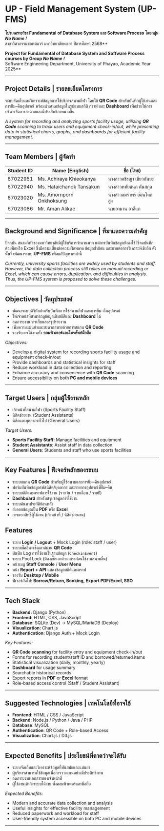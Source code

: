 #  UP - Field Management System (UP-FMS)

**โปรเจครายวิชา Fundamental of Database System และ Software Process โดยกลุ่ม *No Name !***  
สาขาวิศวกรรมซอฟต์แวร์ มหาวิทยาลัยพะเยา ปีการศึกษา 2568**

**Project for Fundamental of Database System and Software Process courses by Group *No Name !***  
Software Engineering Department, University of Phayao, Academic Year 2025**

---

##  Project Details | รายละเอียดโครงการ
ระบบจัดเก็บและวิเคราะห์ข้อมูลการใช้บริการสนามกีฬา โดยใช้ **QR Code** สำหรับบันทึกผู้ใช้งานและการยืม–คืนอุปกรณ์ พร้อมนำเสนอข้อมูลในรูปแบบสถิติ กราฟ และ **Dashboard** เพื่อช่วยให้การบริหารจัดการสะดวกและมีประสิทธิภาพมากขึ้น  

*A system for recording and analyzing sports facility usage, utilizing **QR Code** scanning to track users and equipment check-in/out, while presenting data in statistical charts, graphs, and dashboards for efficient facility management.*

---

##  Team Members | ผู้จัดทำ  

| Student ID | Name (English) | ชื่อ (ไทย) |
|------------|----------------|------------|
| 67022951 | Ms. Achiraya Khieokanya | นางสาวอชิรญา เขียวกันยะ |
| 67022940 | Ms. Hataichanok Tansakun | นางสาวหทัยชนก ตันสกุล |
| 67023020 | Ms. Amornporn Onkhoksung | นางสาวอมราพร อ่อนโคกสูง |
| 67023086 | Mr. Aman Alikae | นายอามาน อาลีแก |

---

##  Background and Significance | ที่มาและความสำคัญ
ปัจจุบัน สนามกีฬาของมหาวิทยาลัยมีผู้ใช้บริการจำนวนมาก แต่การบันทึกข้อมูลยังคงใช้วิธีจดบันทึกด้วยมือหรือ Excel ซึ่งมีความเสี่ยงต่อความผิดพลาด ข้อมูลซ้ำซ้อน และยากต่อการวิเคราะห์เชิงลึก ดังนั้นจึงพัฒนาระบบ **UP-FMS** เพื่อแก้ปัญหาเหล่านี้  

*Currently, university sports facilities are widely used by students and staff. However, the data collection process still relies on manual recording or Excel, which can cause errors, duplication, and difficulties in analysis. Thus, the UP-FMS system is proposed to solve these challenges.*

---

##  Objectives | วัตถุประสงค์
- พัฒนาระบบดิจิทัลสำหรับบันทึกการใช้สนามกีฬาและการยืม–คืนอุปกรณ์  
- ให้เจ้าหน้าที่สามารถดูข้อมูลเชิงสถิติและ **Dashboard** ได้  
- ลดภาระงานการเก็บและสรุปรายงาน  
- เพิ่มความแม่นยำและสะดวกสบายด้วยการสแกน **QR Code**  
- รองรับการใช้งานทั้ง **คอมพิวเตอร์และโทรศัพท์มือถือ**  

*Objectives:*  
- Develop a digital system for recording sports facility usage and equipment check-in/out  
- Provide dashboards and statistical insights for staff  
- Reduce workload in data collection and reporting  
- Enhance accuracy and convenience with **QR Code** scanning  
- Ensure accessibility on both **PC and mobile devices**

---

##  Target Users | กลุ่มผู้ใช้งานหลัก
- เจ้าหน้าที่สนามกีฬา (Sports Facility Staff)  
- นิสิตช่วยงาน (Student Assistants)  
- นิสิตและบุคลากรทั่วไป (General Users)  

*Target Users:*  
- **Sports Facility Staff**: Manage facilities and equipment  
- **Student Assistants**: Assist staff in data collection  
- **General Users**: Students and staff who use sports facilities  

---

##  Key Features | ฟีเจอร์หลักของระบบ
- ระบบสแกน **QR Code** สำหรับผู้ใช้สนามและการยืม–คืนอุปกรณ์  
- ฟอร์มบันทึกข้อมูลรหัสนิสิต/บุคลากร และรายการอุปกรณ์ที่ยืม–คืน  
- ระบบสถิติและกราฟการใช้งาน (รายวัน / รายเดือน / รายปี)  
- **Dashboard** สำหรับสรุปข้อมูลการใช้งาน  
- ระบบค้นหาประวัติย้อนหลัง  
- ส่งออกข้อมูลเป็น **PDF** หรือ **Excel**  
- การแยกสิทธิ์ผู้ใช้งาน (เจ้าหน้าที่ / นิสิตช่วยงาน)  

## Features

- ระบบ **Login / Logout** + Mock Login (role: staff / user)
- ระบบเช็คอิน–เช็คเอาต์ผ่าน **QR Code**
- บันทึก Log การใช้งานในฐานข้อมูล (`CheckinEvent`)
- ระบบ Pool Lock (ต้องเช็คเอาต์จากสระก่อนใช้งานสนามอื่น)
- หน้าเมนู **Staff Console** / **User Menu**
- หน้า **Report + API** แสดงข้อมูลสถิติและกราฟ
- รองรับ **Desktop / Mobile**
- ฟีเจอร์ถัดไป: **Borrow/Return, Booking, Export PDF/Excel, SSO**

---

## Tech Stack

- **Backend:** Django (Python)
- **Frontend:** HTML, CSS, JavaScript
- **Database:** SQLite (Dev) → MySQL/MariaDB (Deploy)
- **Visualization:** Chart.js
- **Authentication:** Django Auth + Mock Login

*Key Features:*  
- **QR Code scanning** for facility entry and equipment check-in/out  
- Forms for recording student/staff ID and borrowed/returned items  
- Statistical visualization (daily, monthly, yearly)  
- **Dashboard** for usage summary  
- Searchable historical records  
- Export reports in **PDF** or **Excel** format  
- Role-based access control (Staff / Student Assistant)  

---

##  Suggested Technologies | เทคโนโลยีที่อาจใช้
- **Frontend**: HTML / CSS / JavaScript  
- **Backend**: Node.js / Python / Java / PHP
- **Database**: MySQL  
- **Authentication**: QR Code + Role-based Access  
- **Visualization**: Chart.js / D3.js  

---

##  Expected Benefits | ประโยชน์ที่คาดว่าจะได้รับ
- ระบบจัดเก็บและวิเคราะห์ข้อมูลที่ทันสมัยและแม่นยำ  
- ผู้บริหารสามารถใช้ข้อมูลเพื่อการวางแผนอย่างมีประสิทธิภาพ  
- ลดภาระงานเอกสารของเจ้าหน้าที่  
- ผู้ใช้งานเข้าถึงระบบได้ง่าย ทั้งคอมพิวเตอร์และมือถือ  

*Expected Benefits:*  
- Modern and accurate data collection and analysis  
- Useful insights for effective facility management  
- Reduced paperwork and workload for staff  
- User-friendly system accessible on both PC and mobile devices  

---
